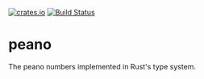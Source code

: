 [![crates.io](https://img.shields.io/crates/v/peano.svg)](https://crates.io/crates/peanotypenum)
[![Build Status](https://travis-ci.org/paholg/peano.svg?branch=master)](https://travis-ci.org/paholg/peano)

# peano
The peano numbers implemented in Rust's type system.
